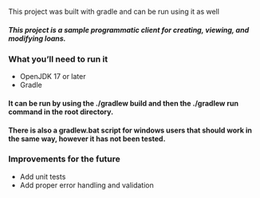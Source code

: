  This project was built with gradle and can be run using it as well

##### This project is a sample programmatic client for creating, viewing, and modifying loans.

### What you’ll need to run it
+ OpenJDK 17 or later
+ Gradle

#### It can be run by using the ./gradlew build and then the ./gradlew run command in the root directory.

#### There is also a gradlew.bat script for windows users that should work in the same way, however it has not been tested.

### Improvements for the future
+ Add unit tests
+ Add proper error handling and validation

